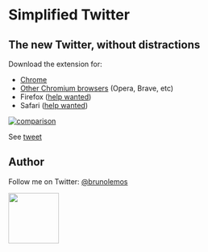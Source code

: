 # Simplified Twitter

## The new Twitter, without distractions

Download the extension for:

- [Chrome](https://chrome.google.com/webstore/detail/simplified-twitter/kfopmjhmejbgomgeajemgpgpbckpoopg)
- [Other Chromium browsers](https://github.com/brunolemos/simplified-twitter/raw/master/simplified-twitter-extension.crx) (Opera, Brave, etc)
- Firefox ([help wanted](https://github.com/brunolemos/simplified-twitter/issues/1))
- Safari ([help wanted](https://github.com/brunolemos/simplified-twitter/issues/2))

[![comparison](./assets/comparison.gif)](https://twitter.com/brunolemos/status/1154309740694003713?s=20)

See [tweet](https://twitter.com/brunolemos/status/1154309740694003713?s=20)

## Author

Follow me on Twitter: [@brunolemos](https://twitter.com/brunolemos)

<a href="https://twitter.com/brunolemos" target="_blank"><img src="https://github.com/brunolemos.png?size=200" height="100" /></a>
